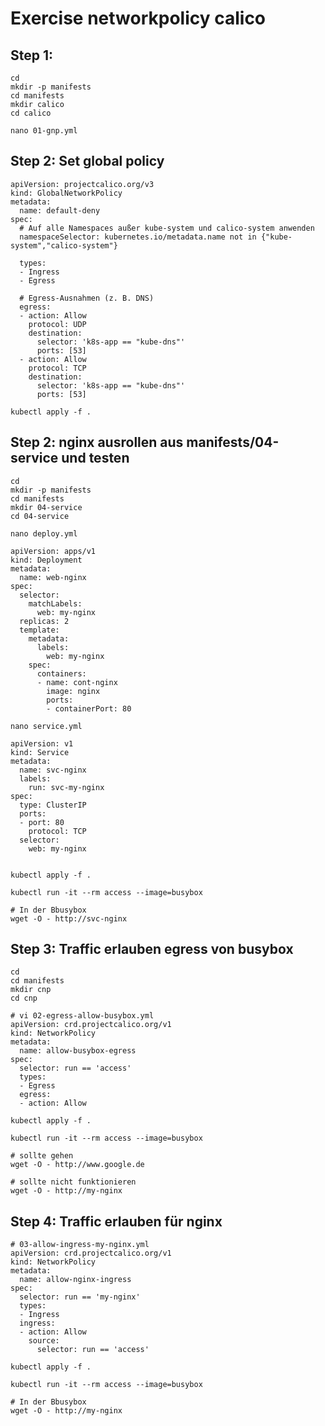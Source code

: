 # Exercise networkpolicy calico

## Step 1:

```
cd
mkdir -p manifests
cd manifests
mkdir calico
cd calico
```

```
nano 01-gnp.yml
```

## Step 2: Set global policy

```
apiVersion: projectcalico.org/v3
kind: GlobalNetworkPolicy
metadata:
  name: default-deny
spec:
  # Auf alle Namespaces außer kube-system und calico-system anwenden
  namespaceSelector: kubernetes.io/metadata.name not in {"kube-system","calico-system"}

  types:
  - Ingress
  - Egress

  # Egress-Ausnahmen (z. B. DNS)
  egress:
  - action: Allow
    protocol: UDP
    destination:
      selector: 'k8s-app == "kube-dns"'
      ports: [53]
  - action: Allow
    protocol: TCP
    destination:
      selector: 'k8s-app == "kube-dns"'
      ports: [53]
```

```
kubectl apply -f .
```

## Step 2: nginx ausrollen aus manifests/04-service und testen

```
cd
mkdir -p manifests
cd manifests
mkdir 04-service 
cd 04-service 
```

```
nano deploy.yml 
```

```
apiVersion: apps/v1
kind: Deployment
metadata:
  name: web-nginx
spec:
  selector:
    matchLabels:
      web: my-nginx
  replicas: 2
  template:
    metadata:
      labels:
        web: my-nginx
    spec:
      containers:
      - name: cont-nginx
        image: nginx
        ports:
        - containerPort: 80
```

```
nano service.yml
```


```
apiVersion: v1
kind: Service
metadata:
  name: svc-nginx
  labels:
    run: svc-my-nginx
spec:
  type: ClusterIP
  ports:
  - port: 80
    protocol: TCP
  selector:
    web: my-nginx      
        
```        

```
kubectl apply -f . 
```

```
kubectl run -it --rm access --image=busybox 
```

```
# In der Bbusybox 
wget -O - http://svc-nginx 
```

## Step 3: Traffic erlauben egress von busybox 

```
cd
cd manifests
mkdir cnp
cd cnp
```


```
# vi 02-egress-allow-busybox.yml
apiVersion: crd.projectcalico.org/v1
kind: NetworkPolicy
metadata:
  name: allow-busybox-egress
spec:
  selector: run == 'access'
  types:
  - Egress
  egress:
  - action: Allow
```

```
kubectl apply -f . 
```

```
kubectl run -it --rm access --image=busybox
```

```
# sollte gehen 
wget -O - http://www.google.de

# sollte nicht funktionieren
wget -O - http://my-nginx
```

## Step 4: Traffic erlauben für nginx 

```
# 03-allow-ingress-my-nginx.yml 
apiVersion: crd.projectcalico.org/v1
kind: NetworkPolicy
metadata:
  name: allow-nginx-ingress
spec:
  selector: run == 'my-nginx'
  types:
  - Ingress
  ingress:
  - action: Allow
    source:
      selector: run == 'access'
```

```
kubectl apply -f .
```

```
kubectl run -it --rm access --image=busybox 
```

```
# In der Bbusybox 
wget -O - http://my-nginx 
```
